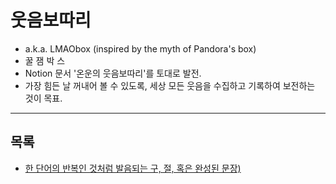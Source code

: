 # 웃음보따리
- a.k.a. LMAObox (inspired by the myth of Pandora's box)
- 꿀 잼 박 스
- Notion 문서 '온운의 웃음보따리'를 토대로 발전.
- 가장 힘든 날 꺼내어 볼 수 있도록, 세상 모든 웃음을 수집하고 기록하여 보전하는 것이 목표.

---

## 목록
- [한 단어의 반복인 것처럼 발음되는 구, 절, 혹은 완성된 문장)](./two-two.md)

